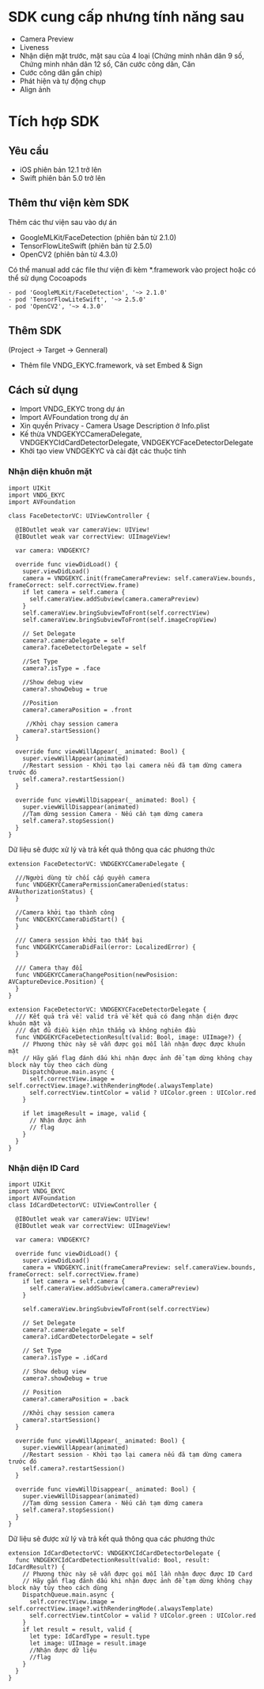 # SDK cung cấp nhưng tính năng sau
- Camera Preview
- Liveness
- Nhận diện mặt trước, mặt sau của 4 loại (Chứng minh nhân dân 9 số, Chứng minh nhân dân 12 số, Căn cước công dân, Căn
- Cước công dân gắn chip)
- Phát hiện và tự động chụp
- Align ảnh

# Tích hợp SDK
## Yêu cầu
- iOS phiên bản 12.1 trở lên
- Swift phiên bản 5.0 trở lên

## Thêm thư viện kèm SDK
Thêm các thư viện sau vào dự án
- GoogleMLKit/FaceDetection (phiên bản từ 2.1.0)
- TensorFlowLiteSwift (phiên bản từ 2.5.0)
- OpenCV2 (phiên bản từ 4.3.0)

Có thể manual add các file thư viện đi kèm *.framework vào project hoặc có thể sử dụng Cocoapods
```
- pod 'GoogleMLKit/FaceDetection', '~> 2.1.0'
- pod 'TensorFlowLiteSwift', '~> 2.5.0'
- pod 'OpenCV2', '~> 4.3.0'
```

## Thêm SDK
(Project -> Target -> Genneral)
- Thêm file VNDG_EKYC.framework, và set Embed & Sign

## Cách sử dụng
- Import VNDG_EKYC trong dự án
- Import AVFoundation trong dự án
- Xin quyền Privacy - Camera Usage Description ở Info.plist
- Kế thừa VNDGEKYCCameraDelegate, VNDGEKYCIdCardDetectorDelegate, VNDGEKYCFaceDetectorDelegate
- Khởi tạo view VNDGEKYC và cài đặt các thuộc tính

### Nhận diện khuôn mặt
```
import UIKit
import VNDG_EKYC
import AVFoundation
```
```
class FaceDetectorVC: UIViewController {

  @IBOutlet weak var cameraView: UIView!
  @IBOutlet weak var correctView: UIImageView!
  
  var camera: VNDGEKYC?
  
  override func viewDidLoad() {
    super.viewDidLoad()
    camera = VNDGEKYC.init(frameCameraPreview: self.cameraView.bounds, frameCorrect: self.correctView.frame)
    if let camera = self.camera {
      self.cameraView.addSubview(camera.cameraPreview)
    }
    self.cameraView.bringSubviewToFront(self.correctView)
    self.cameraView.bringSubviewToFront(self.imageCropView)

    // Set Delegate
    camera?.cameraDelegate = self
    camera?.faceDetectorDelegate = self

    //Set Type
    camera?.isType = .face

    //Show debug view
    camera?.showDebug = true

    //Position
    camera?.cameraPosition = .front
    
     //Khởi chạy session camera
    camera?.startSession()
  }

  override func viewWillAppear(_ animated: Bool) {
    super.viewWillAppear(animated)
    //Restart session - Khởi tạo lại camera nếu đã tạm dừng camera trước đó
    self.camera?.restartSession()
  }

  override func viewWillDisappear(_ animated: Bool) {
    super.viewWillDisappear(animated)
    //Tạm dừng session Camera - Nếu cần tạm dừng camera
    self.camera?.stopSession()
  }
}
```
Dữ liệu sẽ được xử lý và trả kết quả thông qua các phương thức
```
extension FaceDetectorVC: VNDGEKYCCameraDelegate {
  
  ///Người dùng từ chối cấp quyền camera
  func VNDGEKYCCameraPermissionCameraDenied(status: AVAuthorizationStatus) {
  }
  
  //Camera khởi tạo thành công
  func VNDCEKYCCameraDidStart() {
  }

  /// Camera session khởi tạo thất bại
  func VNDGEKYCCameraDidFail(error: LocalizedError) {
  }

  /// Camera thay đổi
  func VNDGEKYCCameraChangePosition(newPosision: AVCaptureDevice.Position) {
  }
}
```
```
extension FaceDetectorVC: VNDGEKYCFaceDetectorDelegate {
  /// Kết quả trả về: valid trả về kết quả có đang nhận diện được khuôn mặt và 
  /// đạt đủ điều kiện nhìn thẳng và không nghiên đầu
  func VNDGEKYCFaceDetectionResult(valid: Bool, image: UIImage?) {
    // Phương thức này sẽ vẫn được gọi mỗi lần nhận được được khuôn mặt
    // Hãy gắn flag đánh dấu khi nhận được ảnh để tạm dừng không chạy block này tùy theo cách dùng
    DispatchQueue.main.async {
      self.correctView.image = self.correctView.image?.withRenderingMode(.alwaysTemplate)    
      self.correctView.tintColor = valid ? UIColor.green : UIColor.red
    }

    if let imageResult = image, valid {
      // Nhận được ảnh
      // flag
    }
  }
}
```

### Nhận diện ID Card
```
import UIKit
import VNDG_EKYC
import AVFoundation
class IdCardDetectorVC: UIViewController {

  @IBOutlet weak var cameraView: UIView!
  @IBOutlet weak var correctView: UIImageView!
  
  var camera: VNDGEKYC?
  
  override func viewDidLoad() {
    super.viewDidLoad()
    camera = VNDGEKYC.init(frameCameraPreview: self.cameraView.bounds, frameCorrect: self.correctView.frame)
    if let camera = self.camera {
      self.cameraView.addSubview(camera.cameraPreview)
    }
  
    self.cameraView.bringSubviewToFront(self.correctView)
  
    // Set Delegate
    camera?.cameraDelegate = self
    camera?.idCardDetectorDelegate = self
  
    // Set Type
    camera?.isType = .idCard
  
    // Show debug view  
    camera?.showDebug = true
    
    // Position
    camera?.cameraPosition = .back
    
    //Khởi chạy session camera
    camera?.startSession()
  }
  
  override func viewWillAppear(_ animated: Bool) {
    super.viewWillAppear(animated)
    //Restart session - Khởi tạo lại camera nếu đã tạm dừng camera trước đó
    self.camera?.restartSession()
  }
  
  override func viewWillDisappear(_ animated: Bool) {
    super.viewWillDisappear(animated)
    //Tạm dừng session Camera - Nếu cần tạm dừng camera
    self.camera?.stopSession()
  }
}
```
Dữ liệu sẽ được xử lý và trả kết quả thông qua các phương thức
```
extension IdCardDetectorVC: VNDGEKYCIdCardDetectorDelegate {
  func VNDGEKYCIdCardDetectionResult(valid: Bool, result: IdCardResult?) {
    // Phương thức này sẽ vẫn được gọi mỗi lần nhận được được ID Card
    // Hãy gắn flag đánh dấu khi nhận được ảnh để tạm dừng không chạy block này tùy theo cách dùng
    DispatchQueue.main.async {
      self.correctView.image = self.correctView.image?.withRenderingMode(.alwaysTemplate)
      self.correctView.tintColor = valid ? UIColor.green : UIColor.red
    }
    if let result = result, valid {
      let type: IdCardType = result.type
      let image: UIImage = result.image
      //Nhận được dữ liệu
      //flag
    }
  }
}
```
